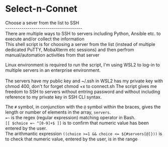 # Select-n-Connet
Choose a sever from the list to SSH<br>
--------------------------------------<br>
There are multiple ways to SSH to servers including Python, Ansible etc. to execute and/or collect the information<br> 
This shell script is for choosing a server from the list (instead of multiple dedicated PuTTY, MobaXterm etc sessions) and then perfrom manual/automation activities from that server<br>

Linux environment is required to run the script, I'm using WSL2 to log-in to multiple servers in an enterprise environment.<br><br>
The servers have my public key and ~/.ssh in WSL2 has my private key with chmod 400, don't for forget chmod +x to connect.sh The script gives me freedom to SSH to servers without entring password and without including reference to my private key in SSH CLI syntax.

The `#` symbol, in conjunction with the `@` symbol within the braces, gives the length or number of elements in the array, `servers`.<br> 
`=~` is the regex (regular expression) matching operator in Bash.<br>
`[[ $choice =~ ^[0-9]+$ ]]` is to confirm that numeric value has been entered by the user.<br>
The arithmantic expression `((choice >=1 && choice <= ${#servers[@]}))` is to check that numeric value, entered by the user, is in the range<br>
